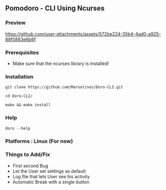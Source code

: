 ## Pomodoro - CLI Using Ncurses

### Preview
https://github.com/user-attachments/assets/572be224-35b4-4ad0-a925-88f5883e6b6f

### Prerequisites
- Make sure that the ncurses library is installed! 

### Installation

```
git clone https://github.com/Marootinos/Doro-CLI.git
```
```
cd Doro-CLI/
```
```
make && make install
```

### Help
```doro --help```

### Platforms : Linux (For now)

### Things to Add/Fix
- First second Bug
- Let the User set settings as default
- Log file that lets User see his activity
- Automatic Break with a single button



